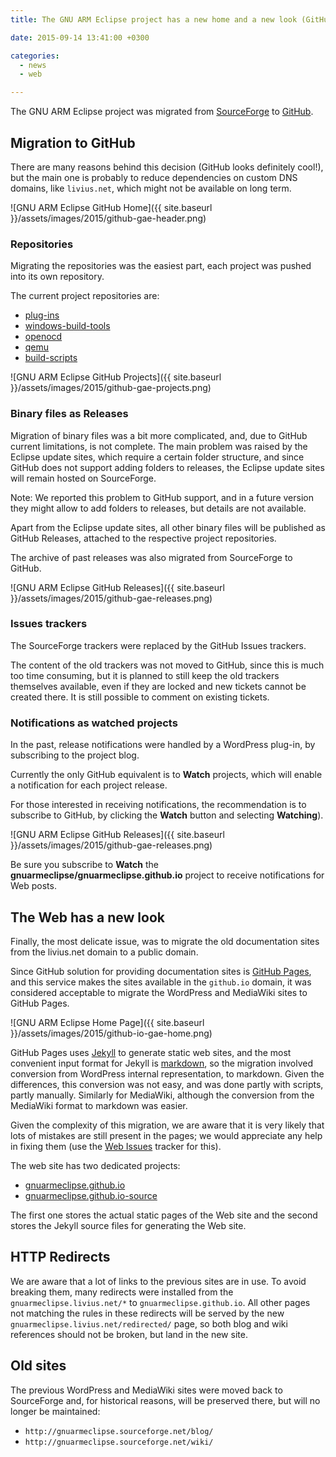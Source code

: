 ```yaml
---
title: The GNU ARM Eclipse project has a new home and a new look (GitHub)

date: 2015-09-14 13:41:00 +0300

categories:
  - news
  - web

---
```


The GNU ARM Eclipse project was migrated from [SourceForge](https://sourceforge.net/projects/gnuarmeclipse/) to [GitHub](https://github.com/gnuarmeclipse).

## Migration to GitHub

There are many reasons behind this decision (GitHub looks definitely cool!), but the main one is probably to reduce dependencies on custom DNS domains, like `livius.net`, which might not be available on long term.

![GNU ARM Eclipse GitHub Home]({{ site.baseurl }}/assets/images/2015/github-gae-header.png)

### Repositories

Migrating the repositories was the easiest part, each project was pushed into its own repository.

The current project repositories are:

* [plug-ins](https://github.com/gnu-mcu-eclipse/eclipse-plugins)
* [windows-build-tools](https://github.com/gnu-mcu-eclipse/windows-build-tools)
* [openocd](https://github.com/gnu-mcu-eclipse/openocd)
* [qemu](https://github.com/gnu-mcu-eclipse/qemu)
* [build-scripts](https://github.com/gnu-mcu-eclipse/build-scripts)

![GNU ARM Eclipse GitHub Projects]({{ site.baseurl }}/assets/images/2015/github-gae-projects.png)

### Binary files as Releases

Migration of binary files was a bit more complicated, and, due to GitHub current limitations, is not complete. The main problem was raised by the Eclipse update sites, which require a certain folder structure, and since GitHub does not support adding folders to releases, the Eclipse update sites will remain hosted on SourceForge.

Note: We reported this problem to GitHub support, and in a future version they might allow to add folders to releases, but details are not available.

Apart from the Eclipse update sites, all other binary files will be published as GitHub Releases, attached to the respective project repositories.

The archive of past releases was also migrated from SourceForge to GitHub.

![GNU ARM Eclipse GitHub Releases]({{ site.baseurl }}/assets/images/2015/github-gae-releases.png)

### Issues trackers

The SourceForge trackers were replaced by the GitHub Issues trackers.

The content of the old trackers was not moved to GitHub, since this is much too time consuming, but it is planned to still keep the old trackers themselves available, even if they are locked and new tickets cannot be created there. It is still possible to comment on existing tickets.

### Notifications as watched projects

In the past, release notifications were handled by a WordPress plug-in, by subscribing to the project blog.

Currently the only GitHub equivalent is to **Watch** projects, which will enable a notification for each project release.

For those interested in receiving notifications, the recommendation is to subscribe to GitHub, by clicking the **Watch** button and selecting **Watching**).

![GNU ARM Eclipse GitHub Releases]({{ site.baseurl }}/assets/images/2015/github-gae-releases.png)

Be sure you subscribe to **Watch** the **gnuarmeclipse/gnuarmeclipse.github.io** project to receive notifications for Web posts.

## The Web has a new look

Finally, the most delicate issue, was to migrate the old documentation sites from the livius.net domain to a public domain.

Since GitHub solution for providing documentation sites is [GitHub Pages](https://pages.github.com), and this service makes the sites available in the `github.io` domain, it was considered acceptable to migrate the WordPress and MediaWiki sites to GitHub Pages.

![GNU ARM Eclipse Home Page]({{ site.baseurl }}/assets/images/2015/github-io-gae-home.png)

GitHub Pages uses [Jekyll](http://jekyllrb.com) to generate static web sites, and the most convenient input format for Jekyll is [markdown](http://daringfireball.net/projects/markdown/syntax), so the migration involved conversion from WordPress internal representation, to markdown. Given the differences, this conversion was not easy, and was done partly with scripts, partly manually. Similarly for MediaWiki, although the conversion from the MediaWiki format to markdown was easier.

Given the complexity of this migration, we are aware that it is very likely that lots of mistakes are still present in the pages; we would appreciate any help in fixing them (use the [Web Issues](https://github.com/gnu-mcu-eclipse/gnu-mcu-eclipse.github.io-source/issues) tracker for this).

The web site has two dedicated projects:

* [gnuarmeclipse.github.io](https://github.com/gnu-mcu-eclipse/gnu-mcu-eclipse.github.io)
* [gnuarmeclipse.github.io-source](https://github.com/gnu-mcu-eclipse/gnu-mcu-eclipse.github.io-source)

The first one stores the actual static pages of the Web site and the second stores the Jekyll source files for generating the Web site.

## HTTP Redirects

We are aware that a lot of links to the previous sites are in use. To avoid breaking them, many redirects were installed from the `gnuarmeclipse.livius.net/*` to `gnuarmeclipse.github.io`. All other pages not matching the rules in these redirects will be served by the new `gnuarmeclipse.livius.net/redirected/` page, so both blog and wiki references should not be broken, but land in the new site.

## Old sites

The previous WordPress and MediaWiki sites were moved back to SourceForge and, for historical reasons, will be preserved there, but will no longer be maintained:

* `http://gnuarmeclipse.sourceforge.net/blog/`
* `http://gnuarmeclipse.sourceforge.net/wiki/`
